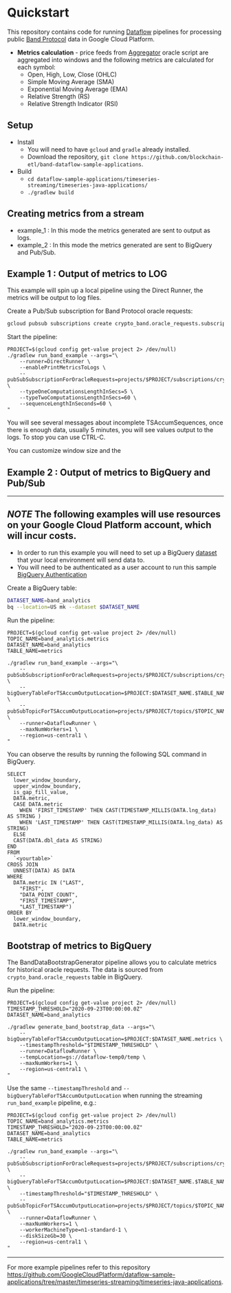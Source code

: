 # Quickstart

This repository contains code for running [Dataflow](https://cloud.google.com/dataflow) pipelines for processing 
public [Band Protocol](https://bandprotocol.com) data in Google Cloud Platform.  

- **Metrics calculation** - price feeds from [Aggregator](https://guanyu-poa.cosmoscan.io/oracle-script/8) oracle script 
    are aggregated into windows and the following metrics are calculated for each symbol:
    - Open, High, Low, Close (OHLC)
    - Simple Moving Average (SMA)
    - Exponential Moving Average (EMA)
    - Relative Strength (RS)
    - Relative Strength Indicator (RSI)

## Setup

* Install
    * You will need to have `gcloud` and `gradle` already installed.
    * Download the repository, `git clone https://github.com/blockchain-etl/band-dataflow-sample-applications`.
* Build
    * `cd dataflow-sample-applications/timeseries-streaming/timeseries-java-applications/`
    * `./gradlew build`
    
## Creating metrics from a stream

 * example_1 : In this mode the metrics generated are sent to output as logs.
 * example_2 : In this mode the metrics generated are sent to BigQuery and Pub/Sub.

## Example 1 : Output of metrics to LOG

This example will spin up a local pipeline using the Direct Runner, the metrics will be output to log files.

Create a Pub/Sub subscription for Band Protocol oracle requests:

```bash
gcloud pubsub subscriptions create crypto_band.oracle_requests.subscription0 --topic=crypto_band.oracle_requests --topic-project=band-etl-dev
```

Start the pipeline:  
   
```     
PROJECT=$(gcloud config get-value project 2> /dev/null)
./gradlew run_band_example --args="\
    --runner=DirectRunner \
    --enablePrintMetricsToLogs \
    --pubSubSubscriptionForOracleRequests=projects/$PROJECT/subscriptions/crypto_band.oracle_requests.subscription0 \
    --typeOneComputationsLengthInSecs=5 \
    --typeTwoComputationsLengthInSecs=60 \
    --sequenceLengthInSeconds=60 \
"
```

You will see several messages about incomplete TSAccumSequences, once there is enough data, usually 5 minutes, 
you will see values output to the logs. To stop you can use CTRL-C.

You can customize window size and the 

## Example 2 : Output of metrics to BigQuery and Pub/Sub

---
***NOTE***
The following examples will use resources on your Google Cloud Platform account, which will incur costs. 
---

* In order to run this example you will need to set up a BigQuery [dataset](https://cloud.google.com/bigquery/docs/datasets-intro) that your local environment will send data to.
* You will need to be authenticated as a user account to run this sample [BigQuery Authentication](https://cloud.google.com/bigquery/docs/authentication)

Create a BigQuery table:

```bash        
DATASET_NAME=band_analytics
bq --location=US mk --dataset $DATASET_NAME 
``` 

Run the pipeline:

``` 
PROJECT=$(gcloud config get-value project 2> /dev/null)   
TOPIC_NAME=band_analytics.metrics
DATASET_NAME=band_analytics
TABLE_NAME=metrics

./gradlew run_band_example --args="\
    --pubSubSubscriptionForOracleRequests=projects/$PROJECT/subscriptions/crypto_band.oracle_requests.subscription0 \
    --bigQueryTableForTSAccumOutputLocation=$PROJECT:$DATASET_NAME.$TABLE_NAME \
    --pubSubTopicForTSAccumOutputLocation=projects/$PROJECT/topics/$TOPIC_NAME \
    --runner=DataflowRunner \
    --maxNumWorkers=1 \
    --region=us-central1 \
"
```     

You can observe the results by running the following SQL command in BigQuery.

```
SELECT
  lower_window_boundary,
  upper_window_boundary,
  is_gap_fill_value,
  DATA.metric,
  CASE DATA.metric
    WHEN 'FIRST_TIMESTAMP' THEN CAST(TIMESTAMP_MILLIS(DATA.lng_data) AS STRING )
    WHEN 'LAST_TIMESTAMP' THEN CAST(TIMESTAMP_MILLIS(DATA.lng_data) AS STRING)
  ELSE
  CAST(DATA.dbl_data AS STRING)
END
FROM
  `<yourtable>`
CROSS JOIN
  UNNEST(DATA) AS DATA
WHERE
  DATA.metric IN ("LAST",
    "FIRST",
    "DATA_POINT_COUNT",
    "FIRST_TIMESTAMP",
    "LAST_TIMESTAMP")
ORDER BY
  lower_window_boundary,
  DATA.metric
```

## Bootstrap of metrics to BigQuery

The BandDataBootstrapGenerator pipeline allows you to calculate metrics for historical oracle requests.
The data is sourced from `crypto_band.oracle_requests` table in BigQuery.

Run the pipeline:

``` 
PROJECT=$(gcloud config get-value project 2> /dev/null) 
TIMESTAMP_THRESHOLD="2020-09-23T00:00:00.0Z"   
DATASET_NAME=band_analytics
  
./gradlew generate_band_bootstrap_data --args="\
    --bigQueryTableForTSAccumOutputLocation=$PROJECT:$DATASET_NAME.metrics \
    --timestampThreshold="$TIMESTAMP_THRESHOLD" \
    --runner=DataflowRunner \
    --tempLocation=gs://dataflow-temp0/temp \
    --maxNumWorkers=1 \
    --region=us-central1 \
"
```  

Use the same `--timestampThreshold` and `--bigQueryTableForTSAccumOutputLocation` when 
running the streaming `run_band_example` pipeline, e.g.:

``` 
PROJECT=$(gcloud config get-value project 2> /dev/null)   
TOPIC_NAME=band_analytics.metrics   
TIMESTAMP_THRESHOLD="2020-09-23T00:00:00.0Z"   
DATASET_NAME=band_analytics
TABLE_NAME=metrics

./gradlew run_band_example --args="\
    --pubSubSubscriptionForOracleRequests=projects/$PROJECT/subscriptions/crypto_band.oracle_requests.subscription0 \
    --bigQueryTableForTSAccumOutputLocation=$PROJECT:$DATASET_NAME.$TABLE_NAME \
    --timestampThreshold="$TIMESTAMP_THRESHOLD" \
    --pubSubTopicForTSAccumOutputLocation=projects/$PROJECT/topics/$TOPIC_NAME \
    --runner=DataflowRunner \
    --maxNumWorkers=1 \
    --workerMachineType=n1-standard-1 \
    --diskSizeGb=30 \
    --region=us-central1 \
"
``` 

---

For more example pipelines refer to this repository https://github.com/GoogleCloudPlatform/dataflow-sample-applications/tree/master/timeseries-streaming/timeseries-java-applications.
